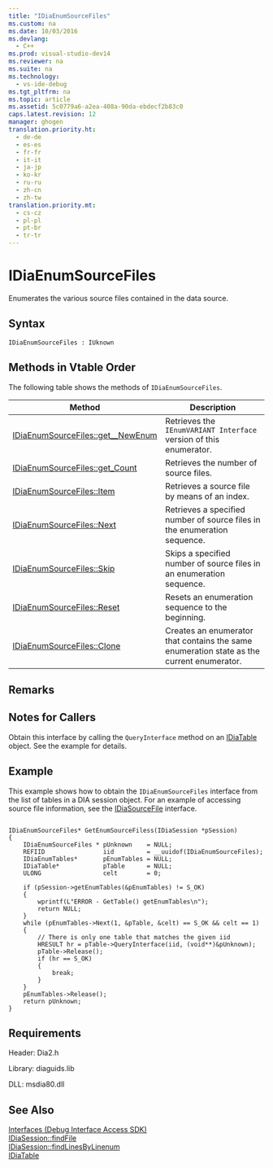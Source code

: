 ```yaml
---
title: "IDiaEnumSourceFiles"
ms.custom: na
ms.date: 10/03/2016
ms.devlang: 
  - C++
ms.prod: visual-studio-dev14
ms.reviewer: na
ms.suite: na
ms.technology: 
  - vs-ide-debug
ms.tgt_pltfrm: na
ms.topic: article
ms.assetid: 5c0779a6-a2ea-408a-90da-ebdecf2b83c0
caps.latest.revision: 12
manager: ghogen
translation.priority.ht: 
  - de-de
  - es-es
  - fr-fr
  - it-it
  - ja-jp
  - ko-kr
  - ru-ru
  - zh-cn
  - zh-tw
translation.priority.mt: 
  - cs-cz
  - pl-pl
  - pt-br
  - tr-tr
---
```

# IDiaEnumSourceFiles
Enumerates the various source files contained in the data source.  
  
## Syntax  
  
```  
IDiaEnumSourceFiles : IUknown  
```  
  
## Methods in Vtable Order  
 The following table shows the methods of `IDiaEnumSourceFiles`.  
  
|Method|Description|  
|------------|-----------------|  
|[IDiaEnumSourceFiles::get__NewEnum](../VS_debugger/IDiaEnumSourceFiles--get__NewEnum.md)|Retrieves the `IEnumVARIANT Interface` version of this enumerator.|  
|[IDiaEnumSourceFiles::get_Count](../VS_debugger/IDiaEnumSourceFiles--get_Count.md)|Retrieves the number of source files.|  
|[IDiaEnumSourceFiles::Item](../VS_debugger/IDiaEnumSourceFiles--Item.md)|Retrieves a source file by means of an index.|  
|[IDiaEnumSourceFiles::Next](../VS_debugger/IDiaEnumSourceFiles--Next.md)|Retrieves a specified number of source files in the enumeration sequence.|  
|[IDiaEnumSourceFiles::Skip](../VS_debugger/IDiaEnumSourceFiles--Skip.md)|Skips a specified number of source files in an enumeration sequence.|  
|[IDiaEnumSourceFiles::Reset](../VS_debugger/IDiaEnumSourceFiles--Reset.md)|Resets an enumeration sequence to the beginning.|  
|[IDiaEnumSourceFiles::Clone](../VS_debugger/IDiaEnumSourceFiles--Clone.md)|Creates an enumerator that contains the same enumeration state as the current enumerator.|  
  
## Remarks  
  
## Notes for Callers  
 Obtain this interface by calling the `QueryInterface` method on an [IDiaTable](../VS_debugger/IDiaTable.md) object. See the example for details.  
  
## Example  
 This example shows how to obtain the `IDiaEnumSourceFiles` interface from the list of tables in a DIA session object. For an example of accessing source file information, see the [IDiaSourceFile](../VS_debugger/IDiaSourceFile.md) interface.  
  
```cpp#  
  
IDiaEnumSourceFiles* GetEnumSourceFiless(IDiaSession *pSession)  
{  
    IDiaEnumSourceFiles * pUnknown    = NULL;  
    REFIID                iid         = __uuidof(IDiaEnumSourceFiles);  
    IDiaEnumTables*       pEnumTables = NULL;  
    IDiaTable*            pTable      = NULL;  
    ULONG                 celt        = 0;  
  
    if (pSession->getEnumTables(&pEnumTables) != S_OK)  
    {  
        wprintf(L"ERROR - GetTable() getEnumTables\n");  
        return NULL;  
    }  
    while (pEnumTables->Next(1, &pTable, &celt) == S_OK && celt == 1)  
    {  
        // There is only one table that matches the given iid  
        HRESULT hr = pTable->QueryInterface(iid, (void**)&pUnknown);  
        pTable->Release();  
        if (hr == S_OK)  
        {  
            break;  
        }  
    }  
    pEnumTables->Release();  
    return pUnknown;  
}  
```  
  
## Requirements  
 Header: Dia2.h  
  
 Library: diaguids.lib  
  
 DLL: msdia80.dll  
  
## See Also  
 [Interfaces (Debug Interface Access SDK)](../VS_debugger/Interfaces--Debug-Interface-Access-SDK-.md)   
 [IDiaSession::findFile](../VS_debugger/IDiaSession--findFile.md)   
 [IDiaSession::findLinesByLinenum](../VS_debugger/IDiaSession--findLinesByLinenum.md)   
 [IDiaTable](../VS_debugger/IDiaTable.md)